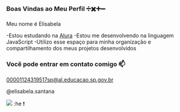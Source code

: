 ### Boas Vindas ao Meu Perfil ➗✖️➕➖

Meu nome é Elisabela

 -Estou estudando na [Alura](https://www.alura.com.br)
 -Estou me desenvolvendo na linguagem JavaScript
 -Utilizo esse espaço para minha organização e compartilhamento dos meus projetos desenvolvidos 

 ### Você pode entrar em contato comigo 📫

 00001124319517sp@al.educacao.sp.gov.br

 @elisabela.santana

 ![](https://media.tenor.com/wVj3vy6H8EIAAAAM/bookio.gif)
 :he
 ❗
 

